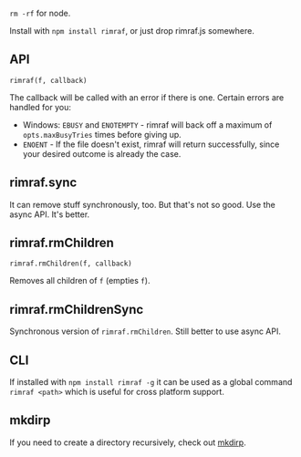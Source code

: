 `rm -rf` for node.

Install with `npm install rimraf`, or just drop rimraf.js somewhere.

## API

`rimraf(f, callback)`

The callback will be called with an error if there is one.  Certain
errors are handled for you:

* Windows: `EBUSY` and `ENOTEMPTY` - rimraf will back off a maximum of
  `opts.maxBusyTries` times before giving up.
* `ENOENT` - If the file doesn't exist, rimraf will return
  successfully, since your desired outcome is already the case.

## rimraf.sync

It can remove stuff synchronously, too.  But that's not so good.  Use
the async API.  It's better.

## rimraf.rmChildren

`rimraf.rmChildren(f, callback)`

Removes all children of `f` (empties `f`).

## rimraf.rmChildrenSync

Synchronous version of `rimraf.rmChildren`. Still better to use async API.

## CLI

If installed with `npm install rimraf -g` it can be used as a global
command `rimraf <path>` which is useful for cross platform support.

## mkdirp

If you need to create a directory recursively, check out
[mkdirp](https://github.com/substack/node-mkdirp).
